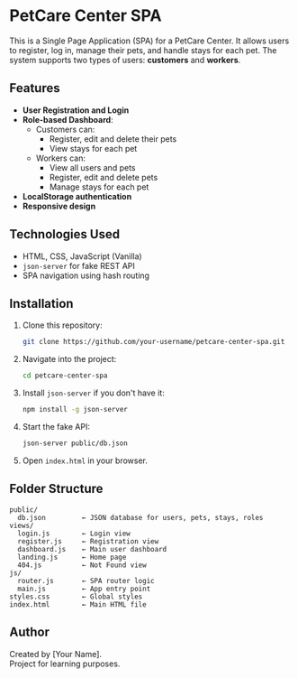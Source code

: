 # PetCare Center SPA

This is a Single Page Application (SPA) for a PetCare Center. It allows users to register, log in, manage their pets, and handle stays for each pet. The system supports two types of users: **customers** and **workers**.

## Features

- **User Registration and Login**
- **Role-based Dashboard**:
  - Customers can:
    - Register, edit and delete their pets
    - View stays for each pet
  - Workers can:
    - View all users and pets
    - Register, edit and delete pets
    - Manage stays for each pet
- **LocalStorage authentication**
- **Responsive design**

## Technologies Used

- HTML, CSS, JavaScript (Vanilla)
- `json-server` for fake REST API
- SPA navigation using hash routing

## Installation

1. Clone this repository:
   ```bash
   git clone https://github.com/your-username/petcare-center-spa.git
   ```

2. Navigate into the project:
   ```bash
   cd petcare-center-spa
   ```

3. Install `json-server` if you don't have it:
   ```bash
   npm install -g json-server
   ```

4. Start the fake API:
   ```bash
   json-server public/db.json
   ```

5. Open `index.html` in your browser.

## Folder Structure

```
public/
  db.json         ← JSON database for users, pets, stays, roles
views/
  login.js        ← Login view
  register.js     ← Registration view
  dashboard.js    ← Main user dashboard
  landing.js      ← Home page
  404.js          ← Not Found view
js/
  router.js       ← SPA router logic
  main.js         ← App entry point
styles.css        ← Global styles
index.html        ← Main HTML file
```

## Author

Created by [Your Name].  
Project for learning purposes.